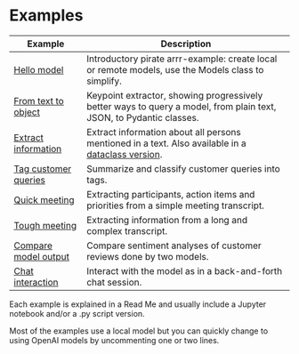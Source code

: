 # Examples


| Example  | Description |
| -------- | ----------- |
| [Hello model](hello_model/readme.md) | Introductory pirate arrr-example: create local or remote models, use the Models class to simplify. |
| [From text to object](from_text_to_object/readme.md) | Keypoint extractor, showing progressively better ways to query a model, from plain text, JSON, to Pydantic classes. |
| [Extract information](extract/readme.md) | Extract information about all persons mentioned in a text. Also available in a [dataclass version](extract/readme_dataclass.md). |
| [Tag customer queries](tag/readme.md) | Summarize and classify customer queries into tags. |
| [Quick meeting](quick_meeting/readme.md) | Extracting participants, action items and priorities from a simple meeting transcript. |
| [Tough meeting](tough_meeting/readme.md) | Extracting information from a long and complex transcript. |
| [Compare model output](compare/readme.md) | Compare sentiment analyses of customer reviews done by two models. |
| [Chat interaction](interact/readme.md) | Interact with the model as in a back-and-forth chat session. |

Each example is explained in a Read Me and usually include a Jupyter notebook and/or a .py script version.

Most of the examples use a local model but you can quickly change to using OpenAI models by uncommenting one or two lines.
